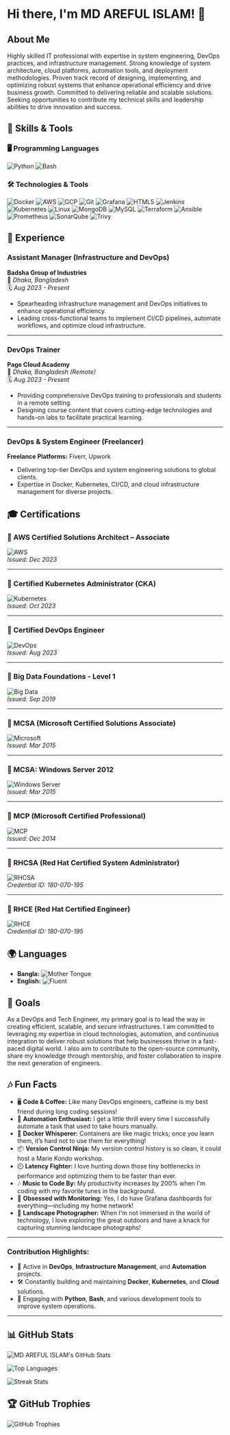 # Hi there, I'm MD AREFUL ISLAM! 👋

## About Me

Highly skilled IT professional with expertise in system engineering, DevOps practices, and infrastructure management. Strong knowledge of system architecture, cloud platforms, automation tools, and deployment methodologies. Proven track record of designing, implementing, and optimizing robust systems that enhance operational efficiency and drive business growth. Committed to delivering reliable and scalable solutions. Seeking opportunities to contribute my technical skills and leadership abilities to drive innovation and success.

## 🔧 Skills & Tools

### 🖥️ Programming Languages
![Python](https://img.shields.io/badge/-Python-3776AB?logo=python&logoColor=fff&style=for-the-badge)
![Bash](https://img.shields.io/badge/-Bash-4EAA25?logo=gnubash&logoColor=fff&style=for-the-badge)

### 🛠️ Technologies & Tools
![Docker](https://img.shields.io/badge/-Docker-2496ED?logo=docker&logoColor=fff&style=for-the-badge)
![AWS](https://img.shields.io/badge/-AWS-FF9900?logo=amazonaws&logoColor=fff&style=for-the-badge)
![GCP](https://img.shields.io/badge/-GCP-4285F4?logo=googlecloud&logoColor=fff&style=for-the-badge)
![Git](https://img.shields.io/badge/-Git-F05032?logo=git&logoColor=fff&style=for-the-badge)
![Grafana](https://img.shields.io/badge/-Grafana-F46800?logo=grafana&logoColor=fff&style=for-the-badge)
![HTML5](https://img.shields.io/badge/-HTML5-E34F26?logo=html5&logoColor=fff&style=for-the-badge)
![Jenkins](https://img.shields.io/badge/-Jenkins-D24939?logo=jenkins&logoColor=fff&style=for-the-badge)
![Kubernetes](https://img.shields.io/badge/-Kubernetes-326CE5?logo=kubernetes&logoColor=fff&style=for-the-badge)
![Linux](https://img.shields.io/badge/-Linux-FCC624?logo=linux&logoColor=000&style=for-the-badge)
![MongoDB](https://img.shields.io/badge/-MongoDB-47A248?logo=mongodb&logoColor=fff&style=for-the-badge)
![MySQL](https://img.shields.io/badge/-MySQL-4479A1?logo=mysql&logoColor=fff&style=for-the-badge)
![Terraform](https://img.shields.io/badge/-Terraform-623CE4?logo=terraform&logoColor=fff&style=for-the-badge)
![Ansible](https://img.shields.io/badge/-Ansible-EE0000?logo=ansible&logoColor=fff&style=for-the-badge)
![Prometheus](https://img.shields.io/badge/-Prometheus-E6522C?logo=prometheus&logoColor=fff&style=for-the-badge)
![SonarQube](https://img.shields.io/badge/-SonarQube-4E9BCD?logo=sonarqube&logoColor=fff&style=for-the-badge)
![Trivy](https://img.shields.io/badge/-Trivy-EE2326?logo=trivy&logoColor=fff&style=for-the-badge)


## 💼 Experience

### Assistant Manager (Infrastructure and DevOps)
**Badsha Group of Industries**  
📍 *Dhaka, Bangladesh*  
🗓️ *Aug 2023 - Present*  
- Spearheading infrastructure management and DevOps initiatives to enhance operational efficiency.
- Leading cross-functional teams to implement CI/CD pipelines, automate workflows, and optimize cloud infrastructure.

---

### DevOps Trainer  
**Page Cloud Academy**  
📍 *Dhaka, Bangladesh (Remote)*  
🗓️ *Aug 2023 - Present*  
- Providing comprehensive DevOps training to professionals and students in a remote setting.
- Designing course content that covers cutting-edge technologies and hands-on labs to facilitate practical learning.

---

### DevOps & System Engineer (Freelancer)  
**Freelance Platforms:** Fiverr, Upwork  
- Delivering top-tier DevOps and system engineering solutions to global clients.
- Expertise in Docker, Kubernetes, CI/CD, and cloud infrastructure management for diverse projects.

## 🎓 Certifications

### 🏅 AWS Certified Solutions Architect – Associate  
![AWS](https://img.shields.io/badge/AWS-Certified-orange?style=flat-square&logo=amazon-aws&logoColor=white)  
*Issued: Dec 2023*  

---

### 🏅 Certified Kubernetes Administrator (CKA)  
![Kubernetes](https://img.shields.io/badge/Kubernetes-Administrator-326CE5?style=flat-square&logo=kubernetes&logoColor=white)  
*Issued: Oct 2023*  

---

### 🏅 Certified DevOps Engineer  
![DevOps](https://img.shields.io/badge/Certified-DevOps%20Engineer-green?style=flat-square&logo=devops&logoColor=white)  
*Issued: Aug 2023*  

---

### 🏅 Big Data Foundations - Level 1  
![Big Data](https://img.shields.io/badge/Big%20Data-Foundations-blue?style=flat-square&logo=bigdata&logoColor=white)  
*Issued: Sep 2019*  

---

### 🏅 MCSA (Microsoft Certified Solutions Associate)  
![Microsoft](https://img.shields.io/badge/Microsoft-MCSA-0078D4?style=flat-square&logo=microsoft&logoColor=white)  
*Issued: Mar 2015*  

---

### 🏅 MCSA: Windows Server 2012  
![Windows Server](https://img.shields.io/badge/Windows-Server%202012-0078D4?style=flat-square&logo=windows&logoColor=white)  
*Issued: Mar 2015*  

---

### 🏅 MCP (Microsoft Certified Professional)  
![MCP](https://img.shields.io/badge/Microsoft-MCP-0078D4?style=flat-square&logo=microsoft&logoColor=white)  
*Issued: Dec 2014*  

---

### 🏅 RHCSA (Red Hat Certified System Administrator)  
![RHCSA](https://img.shields.io/badge/Red%20Hat-RHCSA-EE0000?style=flat-square&logo=redhat&logoColor=white)  
*Credential ID: 180-070-195*  

---

### 🏅 RHCE (Red Hat Certified Engineer)  
![RHCE](https://img.shields.io/badge/Red%20Hat-RHCE-EE0000?style=flat-square&logo=redhat&logoColor=white)  
*Credential ID: 180-070-195* 

## 🌍 Languages

- **Bangla:** ![Mother Tongue](https://img.shields.io/badge/Mother%20Tongue-blue?style=flat-square)
- **English:** ![Fluent](https://img.shields.io/badge/Fluent-green?style=flat-square)

## 🎯 Goals

As a DevOps and Tech Engineer, my primary goal is to lead the way in creating efficient, scalable, and secure infrastructures. I am committed to leveraging my expertise in cloud technologies, automation, and continuous integration to deliver robust solutions that help businesses thrive in a fast-paced digital world. I also aim to contribute to the open-source community, share my knowledge through mentorship, and foster collaboration to inspire the next generation of engineers.


## 🎶 Fun Facts

- 🖥️ **Code & Coffee:** Like many DevOps engineers, caffeine is my best friend during long coding sessions!
- 🚀 **Automation Enthusiast:** I get a little thrill every time I successfully automate a task that used to take hours manually.
- 🐳 **Docker Whisperer:** Containers are like magic tricks; once you learn them, it’s hard not to use them for everything!
- 📦 **Version Control Ninja:** My version control history is so clean, it could host a Marie Kondo workshop.
- ⏲️ **Latency Fighter:** I love hunting down those tiny bottlenecks in performance and optimizing them to be faster than ever.
- 🎶 **Music to Code By:** My productivity increases by 200% when I'm coding with my favorite tunes in the background.
- 🎯 **Obsessed with Monitoring:** Yes, I do have Grafana dashboards for everything—including my home network!
- 📸 **Landscape Photographer:** When I'm not immersed in the world of technology, I love exploring the great outdoors and have a knack for capturing stunning landscape photographs!

---

### Contribution Highlights:
- 🌟 Active in **DevOps**, **Infrastructure Management**, and **Automation** projects.
- 🛠️ Constantly building and maintaining **Docker**, **Kubernetes**, and **Cloud** solutions.
- 🔧 Engaging with **Python**, **Bash**, and various development tools to improve system operations.

---

## 📊 GitHub Stats

![MD AREFUL ISLAM's GitHub Stats](https://github-readme-stats.vercel.app/api?username=arifislam007&show_icons=true&theme=radical)

![Top Languages](https://github-readme-stats.vercel.app/api/top-langs/?username=arifislam007&layout=compact&theme=radical)

![Streak Stats](https://github-readme-streak-stats.herokuapp.com/?user=arifislam007&theme=radical)

## 🏆 GitHub Trophies

![GitHub Trophies](https://github-profile-trophy.vercel.app/?username=arifislam007&theme=radical)






